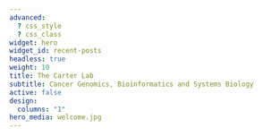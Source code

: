 ```yaml
---
advanced:
  ? css_style
  ? css_class
widget: hero
widget_id: recent-posts
headless: true
weight: 10
title: The Carter Lab
subtitle: Cancer Genomics, Bioinformatics and Systems Biology
active: false
design:
  columns: "1"
hero_media: welcome.jpg
---
```

